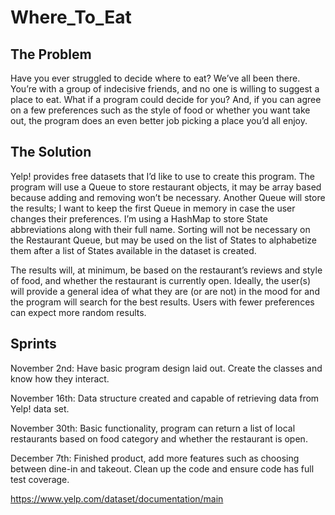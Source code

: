 # Where_To_Eat

## The Problem

Have you ever struggled to decide where to eat? We’ve all been there. You’re with a group of
indecisive friends, and no one is willing to suggest a place to eat. What if a program could decide for
you? And, if you can agree on a few preferences such as the style of food or whether you want take out,
the program does an even better job picking a place you’d all enjoy.

## The Solution

Yelp! provides free datasets that I’d like to use to create this program. The program will use a
Queue to store restaurant objects, it may be array based because adding and removing won’t be
necessary. Another Queue will store the results; I want to keep the first Queue in memory in case the
user changes their preferences. I’m using a HashMap to store State abbreviations along with their full
name. Sorting will not be necessary on the Restaurant Queue, but may be used on the list of States to
alphabetize them after a list of States available in the dataset is created.

The results will, at minimum, be based on the restaurant’s reviews and style of food, and
whether the restaurant is currently open. Ideally, the user(s) will provide a general idea of what they are
(or are not) in the mood for and the program will search for the best results. Users with fewer
preferences can expect more random results.

## Sprints

November 2nd: Have basic program design laid out. Create the classes and know how they
interact.

November 16th: Data structure created and capable of retrieving data from Yelp! data set.

November 30th: Basic functionality, program can return a list of local restaurants based on food
category and whether the restaurant is open.

December 7th: Finished product, add more features such as choosing between dine-in and takeout.
Clean up the code and ensure code has full test coverage.

https://www.yelp.com/dataset/documentation/main
